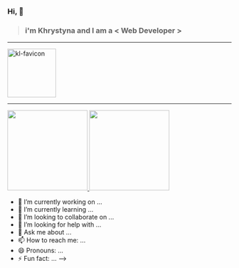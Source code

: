 ### Hi, 👋
> <h3>i'm Khrystyna
  > and I am a < Web Developer > </h3>


- - - -
<img width="109" alt="kl-favicon" src="https://user-images.githubusercontent.com/61162228/131033328-d80121fa-67ae-4f8b-85f4-3fd74b6586ae.png">

- - - - 




<a href="https://github.com/KhrystynaLeshko">
  <img height="180em" src="https://github-readme-stats.vercel.app/api?username=KhrystynaLeshko&theme=buefy&show_icons=true" />
  <img height="180em" src="https://github-readme-stats.vercel.app/api/top-langs/?username=KhrystynaLeshko&theme=buefy&layout=compact" />
</a>


- 🔭 I’m currently working on ...
- 🌱 I’m currently learning ...
- 👯 I’m looking to collaborate on ...
- 🤔 I’m looking for help with ...
- 💬 Ask me about ...
- 📫 How to reach me: ...
- 😄 Pronouns: ...
- ⚡ Fun fact: ...
-->
